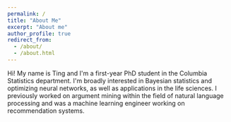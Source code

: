 ```yaml
---
permalink: /
title: "About Me"
excerpt: "About me"
author_profile: true
redirect_from: 
  - /about/
  - /about.html
---
```


Hi! My name is Ting and I'm a first-year PhD student in the Columbia Statistics department. I'm broadly interested in Bayesian statistics and optimizing neural networks, as well as applications in the life sciences. I previously worked on argument mining within the field of natural language processing and was a machine learning engineer working on recommendation systems.
